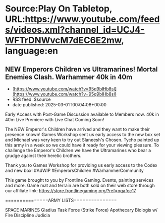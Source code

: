 # Source:Play On Tabletop, URL:https://www.youtube.com/feeds/videos.xml?channel_id=UCJ4-WFTrDNWvcM7dEC6E2mw, language:en

## NEW Emperors Children vs Ultramarines! Mortal Enemies Clash. Warhammer 40k in 40m
 - [https://www.youtube.com/watch?v=95q9blHb8sI](https://www.youtube.com/watch?v=95q9blHb8sI)
 - RSS feed: $source
 - date published: 2025-03-01T00:04:08+00:00

Early Access with Post-Game Discussion available to Members now. 40k in 40m Live Premiere with Live Chat Coming Soon!

The NEW Emperor's Children have arrived and they want to make their presence known! Games Workshop sent us early access to the new box set and Michael was very keen to try out Slaneesh's Chosen. Tycho painted up this army in a week so we could have it ready for your viewing pleasure. To challenge the Emperor's Children we have the Ultramarines who bear a grudge against their heretic brothers. 

Thank you to Games Workshop for providing us early access to the Codex and new box! #AdWIP #EmperorsChildren #WarhammerCommunity 

This game brought to you by Frontline Gaming. Events, painting services and more. Game mat and terrain are both sold on their web store through our affiliate link: https://store.frontlinegaming.org/?ref=oqafoc17

===============ARMY LISTS===============

SPACE MARINES Gladius Task Force  (Strike Force)
Apothecary Biologis w/ Fire Discipline
Judicia

